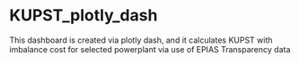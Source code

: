 # KUPST_plotly_dash
This dashboard is created via plotly dash, and it calculates KUPST with imbalance cost for selected powerplant via use of EPIAS Transparency data
